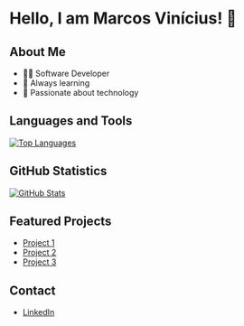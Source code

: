 # Hello, I am Marcos Vinícius! 👋

## About Me

- 👩‍💻 Software Developer
- 🌱 Always learning
- 🚀 Passionate about technology

## Languages and Tools

[![Top Languages](https://github-readme-stats.vercel.app/api/top-langs/?username=MarcosCosta-dv&layout=compact)](https://github.com/anuraghazra/github-readme-stats)

## GitHub Statistics

[![GitHub Stats](https://github-readme-stats.vercel.app/api?username=MarcosCosta-dv)](https://github.com/anuraghazra/github-readme-stats)

## Featured Projects

- [Project 1](https://github.com/MarcosCosta-dv/Spotify-clone)
- [Project 2](https://github.com/MarcosCosta-dv/eduqui)
- [Project 3](https://github.com/MarcelloMeirelles/projeto_A3_usjt)

## Contact

- [LinkedIn](https://www.linkedin.com/in/marcosscosta/)
